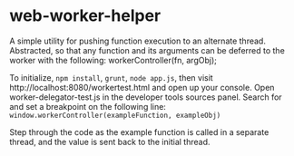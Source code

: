 # web-worker-helper
A simple utility for pushing function execution to an alternate thread.  Abstracted, so that any function and its arguments can be deferred to the worker with the following: workerController(fn, argObj); 

To initialize, `npm install`, `grunt`, `node app.js`, then visit http://localhost:8080/workertest.html and open up your console.  Open worker-delegator-test.js in the developer tools sources panel.  Search for and set a breakpoint on the following line:
`window.workerController(exampleFunction, exampleObj)`

Step through the code as the example function is called in a separate thread, and the value is sent back to the initial thread.